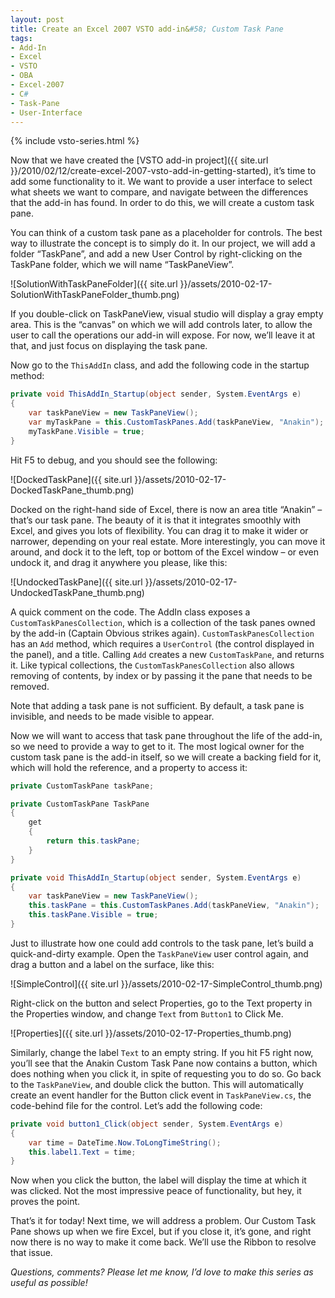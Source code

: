 ```yaml
---
layout: post
title: Create an Excel 2007 VSTO add-in&#58; Custom Task Pane
tags:
- Add-In
- Excel
- VSTO
- OBA
- Excel-2007
- C#
- Task-Pane
- User-Interface
---
```


{% include vsto-series.html %}

Now that we have created the [VSTO add-in project]({{ site.url }}/2010/02/12/create-excel-2007-vsto-add-in-getting-started), it’s time to add some functionality to it. We want to provide a user interface to select what sheets we want to compare, and navigate between the differences that the add-in has found. In order to do this, we will create a custom task pane.  

You can think of a custom task pane as a placeholder for controls. The best way to illustrate the concept is to simply do it. In our project, we will add a folder “TaskPane”, and add a new User Control by right-clicking on the TaskPane folder, which we will name “TaskPaneView”.  

![SolutionWithTaskPaneFolder]({{ site.url }}/assets/2010-02-17-SolutionWithTaskPaneFolder_thumb.png)

If you double-click on TaskPaneView, visual studio will display a gray empty area. This is the “canvas” on which we will add controls later, to allow the user to call the operations our add-in will expose. For now, we’ll leave it at that, and just focus on displaying the task pane.  

Now go to the `ThisAddIn` class, and add the following code in the startup method:  

``` csharp
private void ThisAddIn_Startup(object sender, System.EventArgs e)
{
    var taskPaneView = new TaskPaneView();
    var myTaskPane = this.CustomTaskPanes.Add(taskPaneView, "Anakin");
    myTaskPane.Visible = true;
}
``` 

Hit F5 to debug, and you should see the following:

![DockedTaskPane]({{ site.url }}/assets/2010-02-17-DockedTaskPane_thumb.png)

<!--more-->

Docked on the right-hand side of Excel, there is now an area title “Anakin” – that’s our task pane. The beauty of it is that it integrates smoothly with Excel, and gives you lots of flexibility. You can drag it to make it wider or narrower, depending on your real estate. More interestingly, you can move it around, and dock it to the left, top or bottom of the Excel window – or even undock it, and drag it anywhere you please, like this:

![UndockedTaskPane]({{ site.url }}/assets/2010-02-17-UndockedTaskPane_thumb.png)

A quick comment on the code. The AddIn class exposes a `CustomTaskPanesCollection`, which is a collection of the task panes owned by the add-in (Captain Obvious strikes again). `CustomTaskPanesCollection` has an `Add` method, which requires a `UserControl` (the control displayed in the panel), and a title. Calling `Add` creates a new `CustomTaskPane`, and returns it. Like typical collections, the `CustomTaskPanesCollection` also allows removing of contents, by index or by passing it the pane that needs to be removed.

Note that adding a task pane is not sufficient. By default, a task pane is invisible, and needs to be made visible to appear.

Now we will want to access that task pane throughout the life of the add-in, so we need to provide a way to get to it. The most logical owner for the custom task pane is the add-in itself, so we will create a backing field for it, which will hold the reference, and a property to access it:

``` csharp
private CustomTaskPane taskPane;

private CustomTaskPane TaskPane
{
    get
    {
        return this.taskPane;
    }
}

private void ThisAddIn_Startup(object sender, System.EventArgs e)
{
    var taskPaneView = new TaskPaneView();
    this.taskPane = this.CustomTaskPanes.Add(taskPaneView, "Anakin");
    this.taskPane.Visible = true;
}
``` 

Just to illustrate how one could add controls to the task pane, let’s build a quick-and-dirty example. Open the `TaskPaneView` user control again, and drag a button and a label on the surface, like this:

![SimpleControl]({{ site.url }}/assets/2010-02-17-SimpleControl_thumb.png)

Right-click on the button and select Properties, go to the Text property in the Properties window, and change `Text` from `Button1` to Click Me.

![Properties]({{ site.url }}/assets/2010-02-17-Properties_thumb.png)

Similarly, change the label `Text` to an empty string. If you hit F5 right now, you’ll see that the Anakin Custom Task Pane now contains a button, which does nothing when you click it, in spite of requesting you to do so. Go back to the `TaskPaneView`, and double click the button. This will automatically create an event handler for the Button click event in `TaskPaneView.cs`, the code-behind file for the control. Let’s add the following code:

``` csharp
private void button1_Click(object sender, System.EventArgs e)
{
    var time = DateTime.Now.ToLongTimeString();
    this.label1.Text = time;
}
``` 

Now when you click the button, the label will display the time at which it was clicked. Not the most impressive peace of functionality, but hey, it proves the point.

That’s it for today! Next time, we will address a problem. Our Custom Task Pane shows up when we fire Excel, but if you close it, it’s gone, and right now there is no way to make it come back. We’ll use the Ribbon to resolve that issue.

*Questions, comments? Please let me know, I’d love to make this series as useful as possible!*
